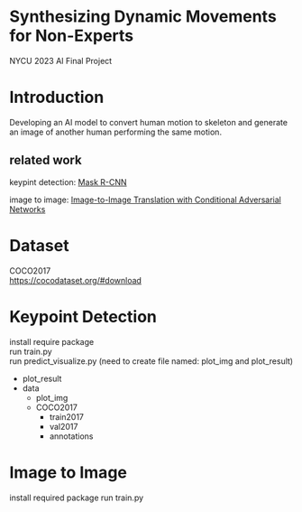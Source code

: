 # Synthesizing Dynamic Movements for Non-Experts
NYCU 2023 AI Final Project

# Introduction
Developing an AI model to convert human motion to skeleton and generate an image of another human performing the same motion.

## related work
keypint detection: [Mask R-CNN](https://arxiv.org/pdf/1703.06870.pdf)

image to image: [Image-to-Image Translation with Conditional Adversarial Networks](https://arxiv.org/abs/1611.07004)

# Dataset
COCO2017  
https://cocodataset.org/#download

# Keypoint Detection
install require package  
run train.py  
run predict_visualize.py (need to create file named: plot_img and plot_result)   

- plot_result
- data  
  - plot_img  
  - COCO2017  
    - train2017  
    - val2017  
    - annotations  

# Image to Image
install required package
run train.py

